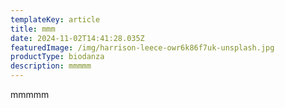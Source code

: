```yaml
---
templateKey: article
title: mmm
date: 2024-11-02T14:41:28.035Z
featuredImage: /img/harrison-leece-owr6k86f7uk-unsplash.jpg
productType: biodanza
description: mmmmm
---
```

mmmmm
